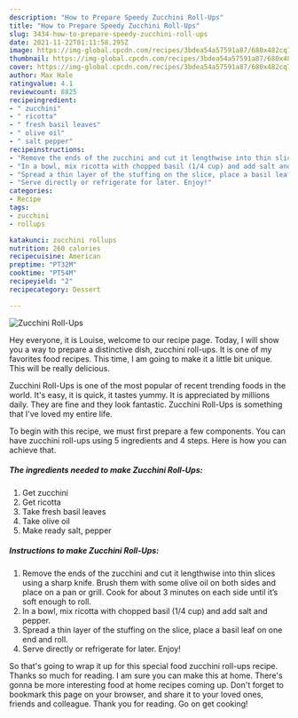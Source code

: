 ```yaml
---
description: "How to Prepare Speedy Zucchini Roll-Ups"
title: "How to Prepare Speedy Zucchini Roll-Ups"
slug: 3434-how-to-prepare-speedy-zucchini-roll-ups
date: 2021-11-22T01:11:58.295Z
image: https://img-global.cpcdn.com/recipes/3bdea54a57591a87/680x482cq70/zucchini-roll-ups-recipe-main-photo.jpg
thumbnail: https://img-global.cpcdn.com/recipes/3bdea54a57591a87/680x482cq70/zucchini-roll-ups-recipe-main-photo.jpg
cover: https://img-global.cpcdn.com/recipes/3bdea54a57591a87/680x482cq70/zucchini-roll-ups-recipe-main-photo.jpg
author: Max Hale
ratingvalue: 4.1
reviewcount: 8825
recipeingredient:
- " zucchini"
- " ricotta"
- " fresh basil leaves"
- " olive oil"
- " salt pepper"
recipeinstructions:
- "Remove the ends of the zucchini and cut it lengthwise into thin slices using a sharp knife. Brush them with some olive oil on both sides and place on a pan or grill. Cook for about 3 minutes on each side until it’s soft enough to roll."
- "In a bowl, mix ricotta with chopped basil (1/4 cup) and add salt and pepper."
- "Spread a thin layer of the stuffing on the slice, place a basil leaf on one end and roll."
- "Serve directly or refrigerate for later. Enjoy!"
categories:
- Recipe
tags:
- zucchini
- rollups

katakunci: zucchini rollups 
nutrition: 260 calories
recipecuisine: American
preptime: "PT32M"
cooktime: "PT54M"
recipeyield: "2"
recipecategory: Dessert

---
```



![Zucchini Roll-Ups](https://img-global.cpcdn.com/recipes/3bdea54a57591a87/680x482cq70/zucchini-roll-ups-recipe-main-photo.jpg)

Hey everyone, it is Louise, welcome to our recipe page. Today, I will show you a way to prepare a distinctive dish, zucchini roll-ups. It is one of my favorites food recipes. This time, I am going to make it a little bit unique. This will be really delicious.



Zucchini Roll-Ups is one of the most popular of recent trending foods in the world. It's easy, it is quick, it tastes yummy. It is appreciated by millions daily. They are fine and they look fantastic. Zucchini Roll-Ups is something that I've loved my entire life.


To begin with this recipe, we must first prepare a few components. You can have zucchini roll-ups using 5 ingredients and 4 steps. Here is how you can achieve that.

<!--inarticleads1-->

##### The ingredients needed to make Zucchini Roll-Ups:

1. Get  zucchini
1. Get  ricotta
1. Take  fresh basil leaves
1. Take  olive oil
1. Make ready  salt, pepper




<!--inarticleads2-->

##### Instructions to make Zucchini Roll-Ups:

1. Remove the ends of the zucchini and cut it lengthwise into thin slices using a sharp knife. Brush them with some olive oil on both sides and place on a pan or grill. Cook for about 3 minutes on each side until it’s soft enough to roll.
1. In a bowl, mix ricotta with chopped basil (1/4 cup) and add salt and pepper.
1. Spread a thin layer of the stuffing on the slice, place a basil leaf on one end and roll.
1. Serve directly or refrigerate for later. Enjoy!




So that's going to wrap it up for this special food zucchini roll-ups recipe. Thanks so much for reading. I am sure you can make this at home. There's gonna be more interesting food at home recipes coming up. Don't forget to bookmark this page on your browser, and share it to your loved ones, friends and colleague. Thank you for reading. Go on get cooking!
